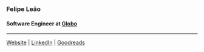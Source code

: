 ### Felipe Leão
#### Software Engineer at [Globo](https://www.linkedin.com/company/globo/) <br>

---

[Website](https://felipeleao.com) | [LinkedIn](https://www.linkedin.com/in/leaofelipe) | [Goodreads](https://www.goodreads.com/user/show/78290150-felipe-le-o)
